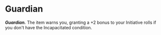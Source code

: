 # Guardian

***Guardian.*** The item warns you, granting a +2 bonus to your Initiative rolls if you don't have the Incapacitated condition.